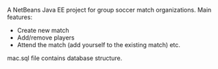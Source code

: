 A NetBeans Java EE project for group soccer match organizations. Main features:
* Create new match
* Add/remove players
* Attend the match (add yourself to the existing match) etc.

mac.sql file contains database structure.
